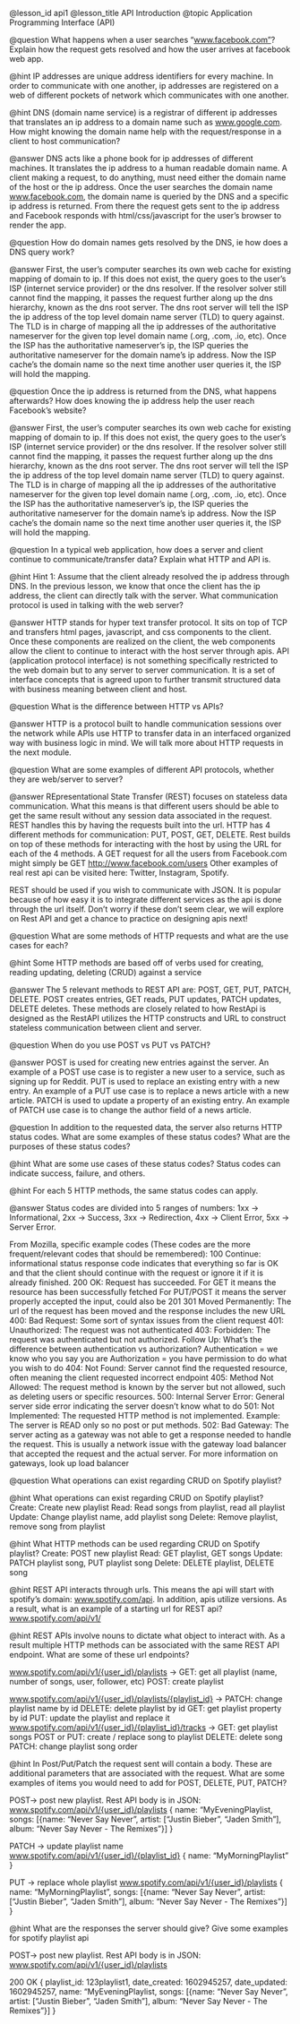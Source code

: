 @lesson_id
api1
@lesson_title
API Introduction
@topic
Application Programming Interface (API)

@question 
What happens when a user searches “www.facebook.com”? Explain how the request gets resolved and how the user arrives at facebook web app.

@hint 
IP addresses are unique address identifiers for every machine. In order to communicate with one another, ip addresses are registered on a web of different pockets of network which communicates with one another.

@hint
DNS (domain name service) is a registrar of different ip addresses that translates an ip address to a domain name such as www.google.com. How might knowing the domain name help with the request/response in a client to host communication?

@answer
DNS acts like a phone book for ip addresses of different machines. It translates the ip address to a human readable domain name. A client making a request, to do anything, must need either the domain name of the host or the ip address. Once the user searches the domain name www.facebook.com, the domain name is queried by the DNS and a specific ip address is returned. From there the request gets sent to the ip address and Facebook responds with html/css/javascript for the user’s browser to render the app.

@question 
How do domain names gets resolved by the DNS, ie how does a DNS query work?

@answer
First, the user’s computer searches its own web cache for existing mapping of domain to ip. If this does not exist, the query goes to the user’s ISP (internet service provider) or the dns resolver. If the resolver solver still cannot find the mapping, it passes the request further along up the dns hierarchy, known as the dns root server. The dns root server will tell the ISP the ip address of the top level domain name server (TLD) to query against. The TLD is in charge of mapping all the ip addresses of the authoritative nameserver for the given top level domain name (.org, .com, .io, etc). Once the ISP has the authoritative nameserver’s ip, the ISP queries the authoritative nameserver for the domain name’s ip address. Now the ISP cache’s the domain name so the next time another user queries it, the ISP will hold the mapping.

@question 
Once the ip address is returned from the DNS, what happens afterwards? How does knowing the ip address help the user reach Facebook’s website?

@answer
First, the user’s computer searches its own web cache for existing mapping of domain to ip. If this does not exist, the query goes to the user’s ISP (internet service provider) or the dns resolver. If the resolver solver still cannot find the mapping, it passes the request further along up the dns hierarchy, known as the dns root server. The dns root server will tell the ISP the ip address of the top level domain name server (TLD) to query against. The TLD is in charge of mapping all the ip addresses of the authoritative nameserver for the given top level domain name (.org, .com, .io, etc). Once the ISP has the authoritative nameserver’s ip, the ISP queries the authoritative nameserver for the domain name’s ip address. Now the ISP cache’s the domain name so the next time another user queries it, the ISP will hold the mapping.

@question 
In a typical web application, how does a server and client continue to communicate/transfer data? Explain what HTTP and API is.

@hint
Hint 1:  Assume that the client already resolved the ip address through DNS. In the previous lesson, we know that once the client has the ip address, the client can directly talk with the server. What communication protocol is used in talking with the web server?

@answer
HTTP stands for hyper text transfer protocol. It sits on top of TCP and transfers html pages, javascript, and css components to the client. Once these components are realized on the client, the web components allow the client to continue to interact with the host server through apis. API (application protocol interface) is not something specifically restricted to the web domain but to any server to server communication. It is a set of interface concepts that is agreed upon to further transmit structured data with business meaning between client and host.

@question 
What is the difference between HTTP vs APIs?

@answer
HTTP is a protocol built to handle communication sessions over the network while APIs use HTTP to transfer data in an interfaced organized way with business logic in mind. We will talk more about HTTP requests in the next module.

@question 
What are some examples of different API protocols, whether they are web/server to server?

@answer
REpresentational State Transfer (REST) focuses on stateless data communication. What this means is that different users should be able to get the same result without any session data associated in the request. REST handles this by having the requests built into the url. HTTP has 4 different methods for communication: PUT, POST, GET, DELETE. Rest builds on top of these methods for interacting with the host by using the URL for each of the 4 methods. A GET request for all the users from Facebook.com might simply be GET http://www.facebook.com/users Other examples of real rest api can be visited here: Twitter, Instagram, Spotify.

REST should be used if you wish to communicate with JSON. It is popular because of how easy it is to integrate different services as the api is done through the url itself. Don’t worry if these don’t seem clear, we will explore on Rest API and get a chance to practice on designing apis next!

@question 
What are some methods of HTTP requests and what are the use cases for each? 

@hint
Some HTTP methods are based off of verbs used for creating, reading  updating, deleting (CRUD) against a service

@answer
The 5 relevant methods to REST API are: POST, GET, PUT, PATCH, DELETE. POST creates entries, GET reads, PUT updates, PATCH updates, DELETE deletes. These methods are closely related to how RestApi is designed as the  RestAPI utilizes the HTTP constructs and URL to construct stateless communication between client and server.

@question 
When do you use POST vs PUT vs PATCH?

@answer
POST is used for creating new entries against the server. An example of a POST use case is to register a new user to a service, such as signing up for Reddit.
PUT is used to replace an existing entry with a new entry. An example of a PUT use case is to replace a news article with a new article.
PATCH is used to update a property of an existing entry. An example of  PATCH use case is to change the author field of a news article.

@question
In addition to the requested data, the server also returns HTTP status codes. What are some examples of these status codes? What are the purposes of these status codes?

@hint
What are some use cases of these status codes? Status codes can indicate success, failure, and others.

@hint
For each 5 HTTP methods, the same status codes can apply.

@answer
Status codes are divided into 5 ranges of numbers: 1xx -> Informational, 2xx -> Success, 3xx -> Redirection, 4xx -> Client Error, 5xx -> Server Error.

From Mozilla, specific example codes (These codes are the more frequent/relevant codes that should be remembered):
100 Continue: informational status response code indicates that everything so far is OK and that the client should continue with the request or ignore it if it is already finished.
200 OK: Request has succeeded.
For GET it means the resource has been successfully fetched
For PUT/POST it means the server properly accepted the input, could also be 201
301 Moved Permanently: The url of the request has been moved and the response includes the new URL
400: Bad Request: Some sort of syntax issues from the client request
401: Unauthorized: The request was not authenticated
403: Forbidden: The request was authenticated but not authorized.
Follow Up: What’s the difference between authentication vs authorization?
Authentication = we know who you say you are
Authorization = you have permission to do what you wish to do
404: Not Found: Server cannot find the requested resource, often meaning the client requested incorrect endpoint
405: Method Not Allowed: The request method is known by the server but not allowed, such as deleting users or specific resources.
500: Internal Server Error: General server side error indicating the server doesn’t know what to do
501: Not Implemented: The requested HTTP method is not implemented. Example: The server is READ only so no post or put methods.
502: Bad Gateway: The server acting as a gateway was not able to get a response needed to handle the request. This is usually a network issue with the gateway load balancer that accepted the request and the actual server.
For more information on gateways, look up load balancer

@question
What operations can exist regarding CRUD on Spotify playlist?

@hint
What operations can exist regarding CRUD on Spotify playlist?
Create: Create new playlist
Read: Read songs from playlist, read all playlist
Update: Change playlist name, add playlist song
Delete: Remove playlist, remove song from playlist

@hint
What HTTP methods can be used regarding CRUD on Spotify playlist? 
Create: POST new playlist
Read: GET playlist, GET songs
Update: PATCH playlist song, PUT playlist song
Delete: DELETE playlist, DELETE song

@hint
REST API interacts through urls. This means the api will start with spotify’s domain: www.spotify.com/api. In addition, apis utilize versions. As a result, what is an example of a starting url for REST api?
www.spotify.com/api/v1/<nouns>

@hint
REST APIs involve nouns to dictate what object to interact with. As a result multiple HTTP methods can be associated with the same REST API endpoint. What are some of these url endpoints?

www.spotify.com/api/v1/{user_id}/playlists -> 
GET: get all playlist (name, number of songs, user, follower, etc)
POST: create playlist

www.spotify.com/api/v1/{user_id}/playlists/{playlist_id} ->
PATCH: change playlist name by id
DELETE: delete playlist by id
GET: get playlist property by id
PUT: update the playlist and replace it
www.spotify.com/api/v1/{user_id}/{playlist_id}/tracks ->
GET: get playlist songs
POST or PUT: create / replace song to playlist
DELETE: delete song
PATCH: change playlist song order

@hint
In Post/Put/Patch the request sent will contain a body. These are additional parameters that are associated with the request. What are some examples of items you would need to add for POST, DELETE, PUT, PATCH?

POST-> post new playlist. Rest API body is in JSON:
www.spotify.com/api/v1/{user_id}/playlists
{
 name: “MyEveningPlaylist,
 songs: [{name: “Never Say Never”, artist: [“Justin Bieber”, “Jaden Smith”],  album: “Never Say Never - The Remixes”}]
}

PATCH ->  update playlist name
www.spotify.com/api/v1/{user_id}/{playlist_id}
{
  name: “MyMorningPlaylist”
}

PUT -> replace whole playlist
www.spotify.com/api/v1/{user_id}/playlists
{
 name: “MyMorningPlaylist”,
 songs: [{name: “Never Say Never”, artist: [“Justin Bieber”, “Jaden Smith”],  album: “Never Say Never - The Remixes”}]
}

@hint
What are the responses the server should give? Give some examples for spotify playlist api

POST-> post new playlist. Rest API body is in JSON:
www.spotify.com/api/v1/{user_id}/playlists

200 OK
{
 playlist_id: 123playlist1,
 date_created: 1602945257,
 date_updated: 1602945257,
 name: “MyEveningPlaylist,
 songs: [{name: “Never Say Never”, artist: [“Justin Bieber”, “Jaden Smith”],  album: “Never Say Never - The Remixes”}]
}